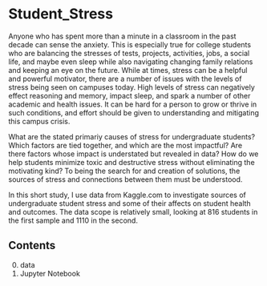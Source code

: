 # Student_Stress

Anyone who has spent more than a minute in a classroom in the past decade can sense the anxiety. This is especially true for college students who are balancing the stresses of tests, projects, activities, jobs, a social life, and maybe even sleep while also navigating changing family relations and keeping an eye on the future. While at times, stress can be a helpful and powerful motivator, there are a number of issues with the levels of stress being seen on campuses today. High levels of stress can negatively effect reasoning and memory, impact sleep, and spark a number of other academic and health issues. It can be hard for a person to grow or thrive in such conditions, and effort should be given to understanding and mitigating this campus crisis. 

What are the stated primariy causes of stress for undergraduate students? Which factors are tied together, and which are the most impactful? Are there factors whose impact is understated but revealed in data? How do we help students minimize toxic and destructive stress without eliminating the motivating kind? To being the search for and creation of solutions, the sources of stress and connections between them must be understood. 

In this short study, I use data from Kaggle.com to investigate sources of undergraduate student stress and some of their affects on student health and outcomes. The data scope is relatively small, looking at 816 students in the first sample and 1110 in the second. 

## Contents 

0. data 
1. Jupyter Notebook 
